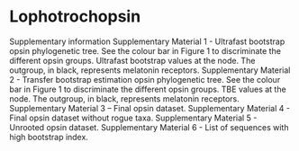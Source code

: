 # Lophotrochopsin
Supplementary information
Supplementary Material 1 - Ultrafast bootstrap opsin phylogenetic tree. See the colour bar in Figure 1 to discriminate the different opsin groups. Ultrafast bootstrap values at the node. The outgroup, in black, represents melatonin receptors.
Supplementary Material 2 - Transfer bootstrap estimation opsin phylogenetic tree. See the colour bar in Figure 1 to discriminate the different opsin groups. TBE values at the node. The outgroup, in black, represents melatonin receptors. 
Supplementary Material 3 – Final opsin dataset.
Supplementary Material 4 - Final opsin dataset without rogue taxa.
Supplementary Material 5 - Unrooted opsin dataset.
Supplementary Material 6 - List of sequences with high bootstrap index.
